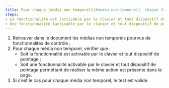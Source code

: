 ```yaml
---
title: Pour chaque [média non temporel](#media-non-temporel), chaque fonctionnalité vérifie-t-elle une de ces conditions ?
steps:
- La fonctionnalité est [activable par le clavier et tout dispositif de pointage](#accessible-et-activable-par-le-clavier-et-tout-dispositif-de-pointage) ;
- Une fonctionnalité [activable par le clavier et tout dispositif de pointage](#accessible-et-activable-par-le-clavier-et-tout-dispositif-de-pointage) permettant de réaliser la même action est présente dans la page.
---
```


1. Retrouver dans le document les médias non temporels pourvus de fonctionnalités de contrôle ;
2. Pour chaque média non temporel, vérifier que :
      * Soit la fonctionnalité est activable par le clavier et tout dispositif de pointage ;
      * Soit une fonctionnalité activable par le clavier et tout dispositif de pointage permettant de réaliser la même action est présente dans la page.
3. Si c’est le cas pour chaque média non temporel, le test est validé.